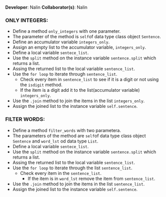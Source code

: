 **Developer**: Nalin
**Collaborator(s)**: Nalin

### ONLY INTEGERS:

- Define a method `only_integers` with one parameter.
- The parameter of the method is `self`of data type class object `Sentence`.
- Define an accumulator variable `integers_only`.
- Assign an empty list to the accumulator variable, `integers_only`.
- Define a local variable `sentece_list`.
- Use the `split` method on the instance variable `sentence.split`  which returns a list.
- Assing the returned list to the local variable `sentence_list`.
- Use the `for loop` to iterate through `sentence_list`.
    - Check every item in `sentence_list` to see if it is a digit or not using the `isdigit` method.
    - If the item is a digit add it to the list(accumulator variable) `integers_only`.
- Use the `.join` method to join the items in the list `integers_only`.
- Assign the joined list to the instance variable `self.sentence`.



### FILTER WORDS:

- Define a method `filter_words` with two  parametera.
- The parameters of the method are `self`of data type class object `Sentence` and `word_lst` od data type `List`.
- Define a local variable `sentece_list`.
- Use the `split` method on the instance variable `sentence.split`  which returns a list.
- Assing the returned list to the local variable `sentence_list`.
- Use the `for loop` to iterate through the list `sentence_list`.
    - Check every item in the `sentence_list`.
        - If the item is in `word_lst` remove the item from `sentence_list`.
- Use the `.join` method to join the items in the list `sentence_list`.
- Assign the joined list to the instance variable `self.sentence`.

